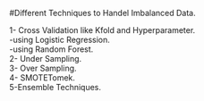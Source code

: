 #Different Techniques to Handel Imbalanced Data.

1- Cross Validation like Kfold and Hyperparameter.  
   	 -using Logistic Regression.   
  	 -using Random Forest.  
2- Under Sampling.  
3- Over Sampling.  
4- SMOTETomek.  
5-Ensemble Techniques.  
